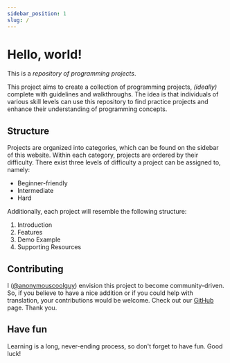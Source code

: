 ```yaml
---
sidebar_position: 1
slug: /
---
```


# Hello, world!

This is a *repository of programming projects*. 

This project aims to create a collection of programming projects, *(ideally)* complete with guidelines and walkthroughs. The idea is that individuals of various skill levels can use this repository to find practice projects and enhance their understanding of programming concepts.

## Structure

Projects are organized into categories, which can be found on the sidebar of this website. Within each category, projects are ordered by their difficulty. There exist three levels of difficulty a project can be assigned to, namely:

- <span class="badge badge--success">Beginner-friendly</span>
- <span class="badge badge--warning">Intermediate</span>
- <span class="badge badge--danger">Hard</span>

Additionally, each project will resemble the following structure:

1. Introduction
2. Features
3. Demo Example
4. Supporting Resources

## Contributing

I ([@anonymouscoolguy](https://github.com/anonymouscoolguy)) envision this project to become community-driven. So, if you believe to have a nice addition or if you could help with translation, your contributions would be welcome. Check out our [GitHub](https://github.com/anonymouscoolguy/programmingprojects) page. Thank you.

## Have fun

Learning is a long, never-ending process, so don't forget to have fun. Good luck!